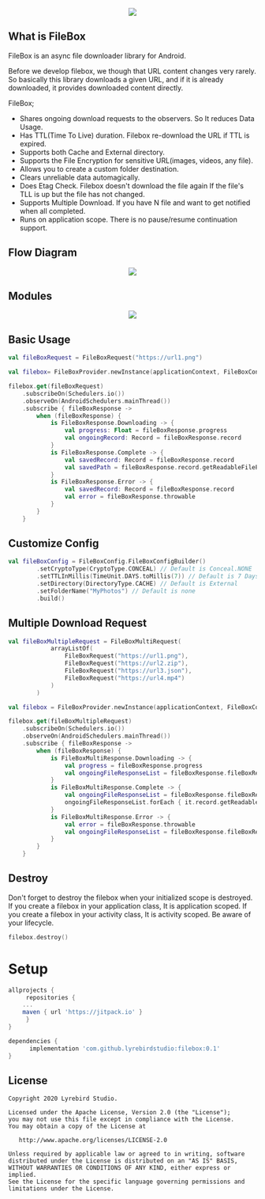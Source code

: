 <p align="center">
  <img src="https://raw.githubusercontent.com/lyrebirdstudio/filebox/master/art/icon_filebox.png">
</p>


## What is FileBox

FileBox is an async file downloader library for Android. 

Before we develop filebox, we though that URL content changes very rarely. So basically this library downloads a given URL, and if it is already downloaded, it provides downloaded content directly.

FileBox;

* Shares ongoing download requests to the observers. So It reduces Data Usage.
* Has TTL(Time To Live) duration. Filebox re-download the URL if TTL is expired.
* Supports both Cache and External directory.
* Supports the File Encryption for sensitive URL(images, videos, any file).
* Allows you to create a custom folder destination.
* Clears unreliable data automagically. 
* Does Etag Check. Filebox doesn't download the file again If the file's TLL is up but the file has not changed.
* Supports Multiple Download. If you have N file and want to get notified when all completed.
* Runs on application scope. There is no pause/resume continuation support.

## Flow Diagram
<p align="center">
  <img src="https://raw.githubusercontent.com/lyrebirdstudio/filebox/master/art/diagram_filebox.png">
</p>

## Modules
<p align="center">
  <img src="https://raw.githubusercontent.com/lyrebirdstudio/filebox/master/art/filebox_modules.png">
</p>

## Basic Usage
```kotlin
val fileBoxRequest = FileBoxRequest("https://url1.png")

val filebox= FileBoxProvider.newInstance(applicationContext, FileBoxConfig.createDefault())

filebox.get(fileBoxRequest)
    .subscribeOn(Schedulers.io())
    .observeOn(AndroidSchedulers.mainThread())
    .subscribe { fileBoxResponse ->
        when (fileBoxResponse) {
            is FileBoxResponse.Downloading -> {
                val progress: Float = fileBoxResponse.progress
                val ongoingRecord: Record = fileBoxResponse.record
            }
            is FileBoxResponse.Complete -> {
                val savedRecord: Record = fileBoxResponse.record
                val savedPath = fileBoxResponse.record.getReadableFilePath()
            }
            is FileBoxResponse.Error -> {
                val savedRecord: Record = fileBoxResponse.record
                val error = fileBoxResponse.throwable
            }
        }
    }
```

## Customize Config

```kotlin
val fileBoxConfig = FileBoxConfig.FileBoxConfigBuilder()
        .setCryptoType(CryptoType.CONCEAL) // Default is Conceal.NONE
        .setTTLInMillis(TimeUnit.DAYS.toMillis(7)) // Default is 7 Days
        .setDirectory(DirectoryType.CACHE) // Default is External
        .setFolderName("MyPhotos") // Default is none
        .build()
```

## Multiple Download Request

```kotlin
val fileBoxMultipleRequest = FileBoxMultiRequest(
            arrayListOf(
                FileBoxRequest("https://url1.png"),
                FileBoxRequest("https://url2.zip"),
                FileBoxRequest("https://url3.json"),
                FileBoxRequest("https://url4.mp4")
            )
        )

val filebox = FileBoxProvider.newInstance(applicationContext, FileBoxConfig.createDefault())

filebox.get(fileBoxMultipleRequest)
    .subscribeOn(Schedulers.io())
    .observeOn(AndroidSchedulers.mainThread())
    .subscribe { fileBoxResponse ->
        when (fileBoxResponse) {
            is FileBoxMultiResponse.Downloading -> {
                val progress = fileBoxResponse.progress
                val ongoingFileResponseList = fileBoxResponse.fileBoxResponseList
            }
            is FileBoxMultiResponse.Complete -> {
                val ongoingFileResponseList = fileBoxResponse.fileBoxResponseList
                ongoingFileResponseList.forEach { it.record.getReadableFilePath() }
            }
            is FileBoxMultiResponse.Error -> {
                val error = fileBoxResponse.throwable
                val ongoingFileResponseList = fileBoxResponse.fileBoxResponseList
            }
        }
    }
```

## Destroy

Don't forget to destroy the filebox when your initialized scope is destroyed. If you create a filebox in your application class, It is application scoped. If you create a filebox in your activity class, It is activity scoped. Be aware of your lifecycle.

```kotlin
filebox.destroy()
```

# Setup
```groovy
allprojects {
     repositories {
	...
	maven { url 'https://jitpack.io' }
     }
}
```
```groovy
dependencies {
      implementation 'com.github.lyrebirdstudio:filebox:0.1'
}
```

License
--------


    Copyright 2020 Lyrebird Studio.

    Licensed under the Apache License, Version 2.0 (the "License");
    you may not use this file except in compliance with the License.
    You may obtain a copy of the License at

       http://www.apache.org/licenses/LICENSE-2.0

    Unless required by applicable law or agreed to in writing, software
    distributed under the License is distributed on an "AS IS" BASIS,
    WITHOUT WARRANTIES OR CONDITIONS OF ANY KIND, either express or implied.
    See the License for the specific language governing permissions and
    limitations under the License.








